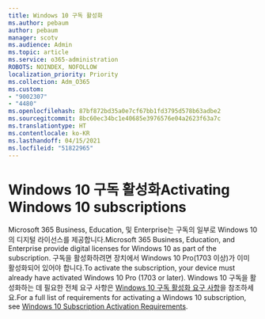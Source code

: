 ```yaml
---
title: Windows 10 구독 활성화
ms.author: pebaum
author: pebaum
manager: scotv
ms.audience: Admin
ms.topic: article
ms.service: o365-administration
ROBOTS: NOINDEX, NOFOLLOW
localization_priority: Priority
ms.collection: Adm_O365
ms.custom:
- "9002307"
- "4480"
ms.openlocfilehash: 87bf872bd35a0e7cf67bb1fd3795d578b63adbe2
ms.sourcegitcommit: 8bc60ec34bc1e40685e3976576e04a2623f63a7c
ms.translationtype: HT
ms.contentlocale: ko-KR
ms.lasthandoff: 04/15/2021
ms.locfileid: "51822965"
---
```

# <a name="activating-windows-10-subscriptions"></a><span data-ttu-id="d4d4d-102">Windows 10 구독 활성화</span><span class="sxs-lookup"><span data-stu-id="d4d4d-102">Activating Windows 10 subscriptions</span></span>

<span data-ttu-id="d4d4d-103">Microsoft 365 Business, Education, 및 Enterprise는 구독의 일부로 Windows 10의 디지털 라이선스를 제공합니다.</span><span class="sxs-lookup"><span data-stu-id="d4d4d-103">Microsoft 365 Business, Education, and Enterprise provide digital licenses for Windows 10 as part of the subscription.</span></span> <span data-ttu-id="d4d4d-104">구독을 활성화하려면 장치에서 Windows 10 Pro(1703 이상)가 이미 활성화되어 있어야 합니다.</span><span class="sxs-lookup"><span data-stu-id="d4d4d-104">To activate the subscription, your device must already have activated Windows 10 Pro (1703 or later).</span></span> <span data-ttu-id="d4d4d-105">Windows 10 구독을 활성화하는 데 필요한 전체 요구 사항은 [Windows 10 구독 활성화 요구 사항](https://docs.microsoft.com/windows/deployment/windows-10-subscription-activation#requirements)을 참조하세요.</span><span class="sxs-lookup"><span data-stu-id="d4d4d-105">For a full list of requirements for activating a Windows 10 subscription, see [Windows 10 Subscription Activation Requirements](https://docs.microsoft.com/windows/deployment/windows-10-subscription-activation#requirements).</span></span>
